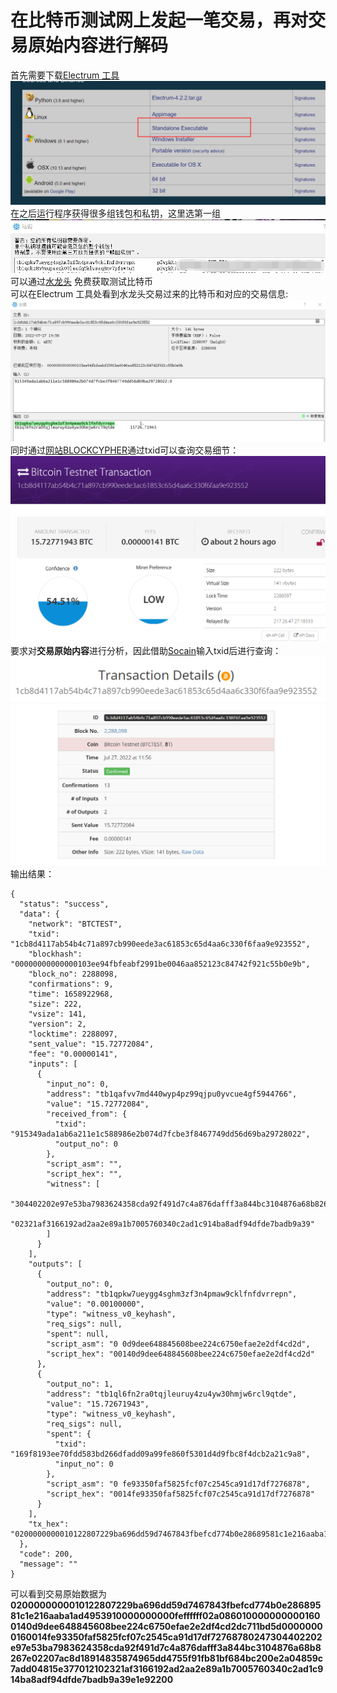 # 在比特币测试网上发起一笔交易，再对交易原始内容进行解码
首先需要下载[Electrum 工具](https://electrum.org/#download)  
![image](https://github.com/MAR-523/-/blob/main/pic/1.png)  
在之后运行程序获得很多组钱包和私钥，这里选第一组  
![image](https://github.com/MAR-523/-/blob/main/pic/5.png)  
可以通过[水龙头](https://testnet-faucet.mempool.co/) 免费获取测试比特币  
可以在Electrum 工具处看到水龙头交易过来的比特币和对应的交易信息:  
![image](https://github.com/MAR-523/-/blob/main/pic/2.png)  
同时通过[网站BLOCKCYPHER](https://live.blockcypher.com/btc-testnet/)通过txid可以查询交易细节：  
![image](https://github.com/MAR-523/-/blob/main/pic/3.png)  
要求对**交易原始内容**进行分析，因此借助[Socain](https://chain.so/btc)输入txid后进行查询：  
![image](https://github.com/MAR-523/-/blob/main/pic/6.png)  
输出结果：  
```
{  
  "status": "success",  
  "data": {  
    "network": "BTCTEST",  
    "txid": "1cb8d4117ab54b4c71a897cb990eede3ac61853c65d4aa6c330f6faa9e923552",  
    "blockhash": "00000000000000103ee94fbfeabf2991be0046aa852123c84742f921c55b0e9b",  
    "block_no": 2288098,  
    "confirmations": 9,  
    "time": 1658922968,  
    "size": 222,  
    "vsize": 141,  
    "version": 2,  
    "locktime": 2288097,  
    "sent_value": "15.72772084",  
    "fee": "0.00000141",  
    "inputs": [  
      {  
        "input_no": 0,  
        "address": "tb1qafvv7md440wyp4pz99qjpu0yvcue4gf5944766",  
        "value": "15.72772084",  
        "received_from": {  
          "txid": "915349ada1ab6a211e1c588986e2b074d7fcbe3f8467749dd56d69ba29728022",  
          "output_no": 0  
        },  
        "script_asm": "",  
        "script_hex": "",  
        "witness": [  
          "304402202e97e53ba7983624358cda92f491d7c4a876dafff3a844bc3104876a68b8267e02207ac8d18914835874965dd4755f91fb81bf684bc200e2a04859c7add04815e37701",  
          "02321af3166192ad2aa2e89a1b7005760340c2ad1c914ba8adf94dfde7badb9a39"  
        ]  
      }  
    ],  
    "outputs": [  
      {  
        "output_no": 0,  
        "address": "tb1qpkw7ueygg4sghm3zf3n4pmaw9cklfnfdvrrepn",  
        "value": "0.00100000",  
        "type": "witness_v0_keyhash",  
        "req_sigs": null,  
        "spent": null,  
        "script_asm": "0 0d9dee648845608bee224c6750efae2e2df4cd2d",  
        "script_hex": "00140d9dee648845608bee224c6750efae2e2df4cd2d"  
      },  
      {  
        "output_no": 1,  
        "address": "tb1ql6fn2ra0tqjleuruy4zu4yw30hmjw6rcl9qtde",  
        "value": "15.72671943",  
        "type": "witness_v0_keyhash",  
        "req_sigs": null,  
        "spent": {  
          "txid": "169f8193ee70fdd583bd266dfadd09a99fe860f5301d4d9fbc8f4dcb2a21c9a8",  
          "input_no": 0  
        },  
        "script_asm": "0 fe93350faf5825fcf07c2545ca91d17df7276878",  
        "script_hex": "0014fe93350faf5825fcf07c2545ca91d17df7276878"  
      }  
    ],  
    "tx_hex": "0200000000010122807229ba696dd59d7467843fbefcd774b0e28689581c1e216aaba1ad4953910000000000feffffff02a0860100000000001600140d9dee648845608bee224c6750efae2e2df4cd2dc711bd5d00000000160014fe93350faf5825fcf07c2545ca91d17df72768780247304402202e97e53ba7983624358cda92f491d7c4a876dafff3a844bc3104876a68b8267e02207ac8d18914835874965dd4755f91fb81bf684bc200e2a04859c7add04815e377012102321af3166192ad2aa2e89a1b7005760340c2ad1c914ba8adf94dfde7badb9a39e1e92200"
  },  
  "code": 200,  
  "message": ""  
}  
``` 
  
可以看到交易原始数据为**0200000000010122807229ba696dd59d7467843fbefcd774b0e28689581c1e216aaba1ad4953910000000000feffffff02a0860100000000001600140d9dee648845608bee224c6750efae2e2df4cd2dc711bd5d00000000160014fe93350faf5825fcf07c2545ca91d17df72768780247304402202e97e53ba7983624358cda92f491d7c4a876dafff3a844bc3104876a68b8267e02207ac8d18914835874965dd4755f91fb81bf684bc200e2a04859c7add04815e377012102321af3166192ad2aa2e89a1b7005760340c2ad1c914ba8adf94dfde7badb9a39e1e92200**  

